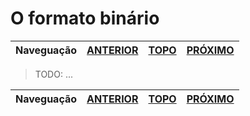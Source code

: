 O formato binário
=================

Naveguação | [ANTERIOR][_A] | [TOPO][_H] | [PRÓXIMO][_P]
-----------|----------------|------------|--------------


> TODO: ...


Naveguação | [ANTERIOR][_A] | [TOPO][_H] | [PRÓXIMO][_P]
-----------|----------------|------------|--------------

<!-- Links de navegação -->
[_A]: ./programs.md "Os programas de computador"
[_H]: ../index.md "Topo"
[_P]: ./compiler.md "O compilador"

<!-- Outros links -->

